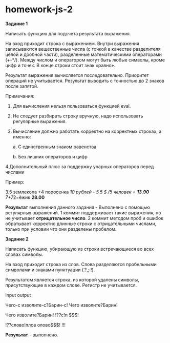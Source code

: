# homework-js-2
<b>Задание 1</b>

Написать функцию для подсчета результата выражения.

На вход приходит строка с выражением. Внутри выражения записываются вещественные числа (с точкой в качестве разделителя целой и дробной части), 
разделенные математическими операторами (+-*/). Между числом и оператором могут быть любые символы, кроме цифр и точек. 
В конце строки стоит знак «равно».

Результат выражения вычисляется последовательно. Приоритет операций не учитывается. Результат выводить с точностью до 2 знаков после запятой.

Примечания:

1. Для вычисления нельзя пользоваться функцией eval.

2. Не следует разбирать строку вручную, надо использовать регулярные выражения.

3. Вычисление должно работать корректно на корректных строках, а именно:

    a. С единственным знаком равенства

    b. Без лишних операторов и цифр

4.Дополнительный плюс за поддержку унарных операторов перед числами

Пример:

3.5 землекопа +4 поросенка *10 рублей - 5.5 $ /5 человек = <b>13.90</b> 
7+7*2=ёжик <b>28.00</b>

<b>Результат</b> выполнения данного задания - Выполнено с помощью регулярных выражений. 1 коммит поддерживает такие выражения, но не учитывает <b>отрицательное число</b>.
2 коммит методом проб и ошибок обратывает корректно длинные строки с отрицательными числами, только при условии что они разделены пробелом.

<b>Задание 2</b>

Написать функцию, убирающую из строки встречающиеся во всех словах символы.

На вход приходит строка из слов. Слова разделяются пробельными символами и знаками пунктуации (.?,;:!).

Результатом является строка, из которой удалены символы, присутствующие в каждом слове. Регистр не учитывается.

input                                       output

Чего-с изволите-с?Барин-с!            Чего изволите?Барин!

Чего изволите?Барин!                  !??с!п $$$!

!??слово!плов олово$$$!               !!!

<b>Результат</b> - выполнено.
    
